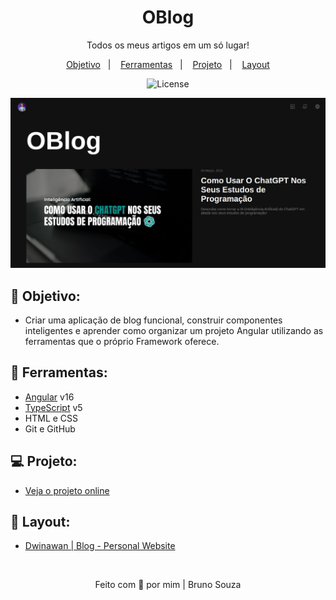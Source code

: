 <h1 align="center">
    OBlog
</h1>

<p align="center">
    Todos os meus artigos em um só lugar!
</p>

<p align="center">
  <a href="#objetivo">Objetivo</a>&nbsp;&nbsp;&nbsp;|&nbsp;&nbsp;&nbsp;
  <a href="#tecnologias">Ferramentas</a>&nbsp;&nbsp;&nbsp;|&nbsp;&nbsp;&nbsp;
  <a href="#projeto">Projeto</a>&nbsp;&nbsp;&nbsp;|&nbsp;&nbsp;&nbsp;
  <a href="#layout">Layout</a>
</p>

<p align="center">
  <img alt="License" src="https://img.shields.io/static/v1?label=license&message=MIT&color=49AA26&labelColor=000000">
</p>

<p align="center">
  <img alt="Blog Preview" src=".github/preview.jpeg">
</p>

<h2 id="objetivo">🚀 <b>Objetivo:</b></h2>

- Criar uma aplicação de blog funcional, construir componentes inteligentes e aprender como organizar um projeto Angular utilizando as ferramentas que o próprio Framework oferece.

<h2 id="tecnologias">🔧 <b>Ferramentas:</b></h2>

- [Angular](https://angular.io/) v16
- [TypeScript](https://www.typescriptlang.org/docs/handbook/release-notes/typescript-5-0.html) v5
- HTML e CSS
- Git e GitHub

<h2 id="projeto">💻 <b>Projeto:</b></h2>

- [Veja o projeto online](https://explorer-nlw-spacetime.vercel.app/)

<h2 id="layout">🎨 <b>Layout:</b></h2>

- [Dwinawan | Blog - Personal Website](https://dribbble.com/shots/15238065-Blog-Personal-Website)

<br>

<p align="center">
  Feito com 💜 por mim | Bruno Souza
</p>